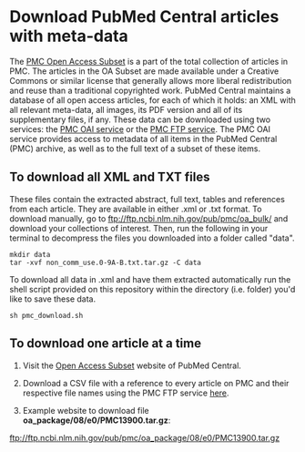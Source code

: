 # Download PubMed Central articles with meta-data

The [PMC Open Access Subset](https://www.ncbi.nlm.nih.gov/pmc/tools/openftlist/) is a part of the total collection of articles in PMC. The articles in the OA Subset are made available under a Creative Commons or similar license that generally allows more liberal redistribution and reuse than a traditional copyrighted work. PubMed Central maintains a database of all open access articles, for each of which it holds: an XML with all relevant meta-data, all images, its PDF version and all of its supplementary files, if any. These data can be downloaded using two services: the [PMC OAI service](https://www.ncbi.nlm.nih.gov/pmc/tools/oai/) or the [PMC FTP service](https://www.ncbi.nlm.nih.gov/pmc/tools/ftp/). The PMC OAI service provides access to metadata of all items in the PubMed Central (PMC) archive, as well as to the full text of a subset of these items.

## To download all XML and TXT files

These files contain the extracted abstract, full text, tables and references from each article. They are available in either .xml or .txt format. To download manually, go to ftp://ftp.ncbi.nlm.nih.gov/pub/pmc/oa_bulk/ and download your collections of interest. Then, run the following in your terminal to decompress the files you downloaded into a folder called "data".

```
mkdir data
tar -xvf non_comm_use.0-9A-B.txt.tar.gz -C data
```
To download all data in .xml and have them extracted automatically run the shell script provided on this repository within the directory (i.e. folder) you'd like to save these data.

```
sh pmc_download.sh
```

## To download one article at a time

1. Visit the [Open Access Subset](https://www.ncbi.nlm.nih.gov/pmc/tools/openftlist/) website of PubMed Central.

2. Download a CSV file with a reference to every article on PMC and their respective file names using the PMC FTP service [here](ftp://ftp.ncbi.nlm.nih.gov/pub/pmc/oa_file_list.csv).

3. Example website to download file **oa_package/08/e0/PMC13900.tar.gz**:

  ftp://ftp.ncbi.nlm.nih.gov/pub/pmc/oa_package/08/e0/PMC13900.tar.gz
